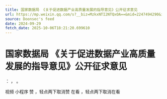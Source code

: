 ```yaml
---
title: 国家数据局 《关于促进数据产业高质量发展的指导意见》公开征求意见
url: https://mp.weixin.qq.com/s?__biz=MzkxNTI2NTQxOA==&mid=2247494290&idx=7&sn=11d99bc585ad663e7af30e690e2b9141
source: Doonsec's feed
date: 2024-09-29
fetch_date: 2025-10-06T18:21:20.699610
---
```


# 国家数据局 《关于促进数据产业高质量发展的指导意见》公开征求意见

：
，
。

视频
小程序
赞
，轻点两下取消赞
在看
，轻点两下取消在看